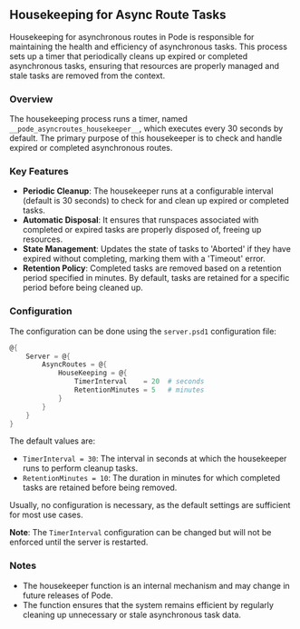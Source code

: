 
## Housekeeping for Async Route Tasks

Housekeeping for asynchronous routes in Pode is responsible for maintaining the health and efficiency of asynchronous tasks. This process sets up a timer that periodically cleans up expired or completed asynchronous tasks, ensuring that resources are properly managed and stale tasks are removed from the context.

### Overview

The housekeeping process runs a timer, named `__pode_asyncroutes_housekeeper__`, which executes every 30 seconds by default. The primary purpose of this housekeeper is to check and handle expired or completed asynchronous routes.

### Key Features

- **Periodic Cleanup**: The housekeeper runs at a configurable interval (default is 30 seconds) to check for and clean up expired or completed tasks.
- **Automatic Disposal**: It ensures that runspaces associated with completed or expired tasks are properly disposed of, freeing up resources.
- **State Management**: Updates the state of tasks to 'Aborted' if they have expired without completing, marking them with a 'Timeout' error.
- **Retention Policy**: Completed tasks are removed based on a retention period specified in minutes. By default, tasks are retained for a specific period before being cleaned up.

### Configuration

The configuration can be done using the `server.psd1` configuration file:

```powershell
@{
    Server = @{
        AsyncRoutes = @{
            HouseKeeping = @{
                TimerInterval    = 20  # seconds
                RetentionMinutes = 5   # minutes
            }
        }
    }
}
```

The default values are:
- `TimerInterval = 30`: The interval in seconds at which the housekeeper runs to perform cleanup tasks.
- `RetentionMinutes = 10`: The duration in minutes for which completed tasks are retained before being removed.

Usually, no configuration is necessary, as the default settings are sufficient for most use cases.

**Note**: The `TimerInterval` configuration can be changed but will not be enforced until the server is restarted.

### Notes

- The housekeeper function is an internal mechanism and may change in future releases of Pode.
- The function ensures that the system remains efficient by regularly cleaning up unnecessary or stale asynchronous task data.

